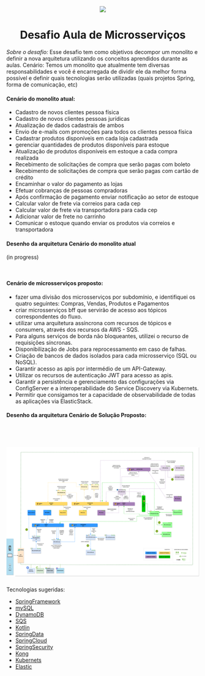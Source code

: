 <p align="center">
<img src="https://d33wubrfki0l68.cloudfront.net/3d218442b01b3bdbf82b739df4d07e450234bf9e/08a8f/assets/images/womakerscode-brand.png" height="100">
</p>
<h1 align="center">Desafio Aula de Microsserviços</h1>
<p align="center">
</p>

<p> <i>Sobre o desafio: </i>
  Esse desafio tem como objetivos decompor um monolito e definir a nova arquitetura utilizando os conceitos aprendidos durante as aulas. Cenário: Temos um monolito que atualmente tem diversas responsabilidades e você é encarregada de dividir ele da melhor forma possível e definir quais tecnologias serão 
utilizadas (quais projetos Spring, forma de comunicação, etc)
 </p>

<h4>Cenário do monolito atual:</h4>
<ul>

<li>Cadastro de novos clientes pessoa física</li>
<li>Cadastro de novos clientes pessoas jurídicas</li>
<li>Atualização de dados cadastrais de ambos</li>
<li>Envio de e-mails com promoções para todos os clientes pessoa física</li>
<li>Cadastrar produtos disponíveis em cada loja cadastrada</li>
<li>gerenciar quantidades de produtos disponíveis para estoque</li>
<li>Atualização de produtos disponíveis em estoque a cada compra realizada</li>
<li>Recebimento de solicitações de compra que serão pagas com boleto</li>
<li>Recebimento de solicitações de compra que serão pagas com cartão de crédito</li>
<li>Encaminhar o valor do pagamento as lojas</li>
<li>Efetuar cobranças de pessoas compradoras</li>
<li>Após confirmação de pagamento enviar notificação ao setor de estoque </li>
<li>Calcular valor de frete via correios para cada cep</li>
<li>Calcular valor de frete via transportadora para cada cep</li>
<li>Adicionar valor de frete no carrinho</li>
<li>Comunicar o estoque quando enviar os produtos via correios e transportadora</li>
</ul>

<h4>Desenho da arquitetura Cenário do monolito atual </h4>
<p>(in progress)</p>
</br>

<h4>Cenário de microsserviços proposto:</h4>
<ul>

<li>fazer uma divisão dos microsserviços por subdomínio, e identifiquei os quatro seguintes: Compras, Vendas, Produtos e Pagamentos</li>

<li>criar microsserviços bff que servirão de acesso aos tópicos correspondentes do fluxo.</li>

<li>utilizar uma arquitetura assíncrona com recursos de tópicos e consumers, através dos recursos da AWS - SQS.</li>

<li>Para alguns serviços de borda não bloqueantes, utilizei o recurso de requisições síncronas.</li>

<li>Disponibilização de Jobs para reprocessamento em caso de falhas.</li>

<li>Criação de bancos de dados isolados para cada microsserviço (SQL ou NoSQL).</li>

<li>Garantir acesso as apis por intermédio de um API-Gateway.</li>

<li>Utilizar os recursos de autenticação JWT para acesso as apis.</li>

<li>Garantir a persistência e gerenciamento das configurações via ConfigServer e a interoperabilidade do Service Discovery via Kubernets.</li>

<li>Permitir que consigamos ter a capacidade de observabilidade de todas as aplicações via ElasticStack.</li>

</ul>

<h4>Desenho da arquitetura Cenário de Solução Proposto:</h4>
</br>

<h1 align="center">
    <img alt="spacetraveling" src="./desafio_marilia_messias.png" />
</h1>

Tecnologias sugeridas:

- [SpringFramework](https://spring.io/)
- [mySQL](https://www.mysql.com/)
- [DynamoDB](https://aws.amazon.com/pt/dynamodb/)
- [SQS](https://aws.amazon.com/pt/sqs/)
- [Kotlin](https://kotlinlang.org/)
- [SpringData](https://spring.io/projects/spring-data)
- [SpringCloud](https://spring.io/projects/spring-cloud)
- [SpringSecurity](https://spring.io/projects/spring-security)
- [Kong](https://konghq.com/kong/)
- [Kubernets](hhttps://cloud.google.com/kubernetes-applications?utm_source=google&utm_medium=cpc&utm_campaign=latam-BR-all-pt-dr-SKWS-all-all-trial-e-dr-1011454-LUAC0016142&utm_content=text-ad-none-any-DEV_c-CRE_542427311513-ADGP_Hybrid%20%7C%20SKWS%20-%20EXA%20%7C%20Txt%20~%20Containers_Kubernetes-KWID_43700066034733163-kwd-105521201337&utm_term=KW_kubernetes-ST_Kubernetes&gclid=Cj0KCQjw8_qRBhCXARIsAE2AtRYMdo3loc2cg_MOGkNy24gfEtYMeju7b8s3qrWxGxDL5w2wiY598jUaAgisEALw_wcB&gclsrc=aw.ds)
- [Elastic](https://www.elastic.co/pt/)
